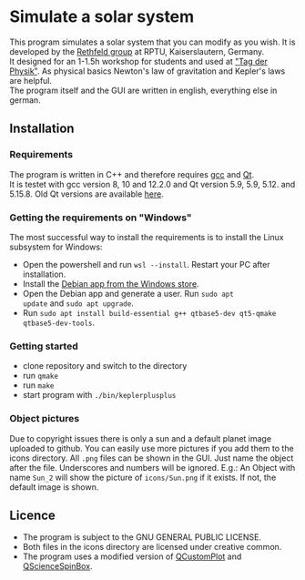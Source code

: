 # Simulate a solar system

This program simulates a solar system that you can modify as you wish. It is developed by the [Rethfeld group](https://www.physik.uni-kl.de/rethfeld/) at RPTU, Kaiserslautern, Germany.  
It designed for an 1-1.5h workshop for students and used at ["Tag der Physik"](https://www.physik.uni-kl.de/aktuell/veranstaltungen/tag-der-physik).
As physical basics Newton's law of gravitation and Kepler's laws are helpful.  
The program itself and the GUI are written in english, everything else in german.

## Installation
### Requirements
The program is written in C++ and therefore requires [gcc](https://gcc.gnu.org/) and [Qt](https://www.qt.io/).  
It is testet with gcc version 8, 10 and 12.2.0 and Qt version 5.9, 5.9, 5.12. and 5.15.8.
Old Qt versions are available [here](https://download.qt.io/archive/qt/).

### Getting the requirements on "Windows"
The most successful way to install the requirements is to install the Linux subsystem for Windows:
* Open the powershell and run <code>wsl --install</code>. Restart your PC after installation.
* Install the [Debian app from the Windows store](https://apps.microsoft.com/detail/9msvkqc78pk6?hl=de-DE&gl=DE).
* Open the Debian app and generate a user. Run <code>sudo apt update</code> and <code>sudo apt upgrade</code>.
* Run <code>sudo apt install build-essential g++ qtbase5-dev qt5-qmake qtbase5-dev-tools</code>.

### Getting started
* clone repository and switch to the directory
* run <code>qmake</code>
* run <code>make</code>
* start program with <code>./bin/keplerplusplus</code>

### Object pictures
Due to copyright issues there is only a sun and a default planet image uploaded to github.
You can easily use more pictures if you add them to the icons directory. All <code>.png</code> files can be shown in the GUI.
Just name the object after the file. Underscores and numbers will be ignored. E.g.: An Object with name <code>Sun_2</code> will show the picture of <code>icons/Sun.png</code> if it exists.
If not, the default image is shown.


## Licence
* The program is subject to the GNU GENERAL PUBLIC LICENSE.
* Both files in the icons directory are licensed under creative common.
* The program uses a modified version of [QCustomPlot](https://www.qcustomplot.com/) and [QScienceSpinBox](https://www.matthiaspospiech.de/blog/2009/01/03/qt-spinbox-widget-with-scientific-notation/). 
